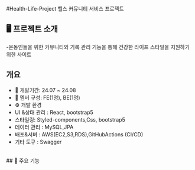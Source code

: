 #Health-Life-Project
헬스 커뮤니티 서비스 프로젝트

## 🖥️ 프로젝트 소개
-운동인들을 위한 커뮤니티와 기록 관리 기능을 통해 건강한 라이프 스타일을 지원하기
 위한 사이트
<br>
## 개요
- 📅 개발기간: 24.07 ~ 24.08
- 👥 멤버 구성: FE(1명), BE(1명)
- ⚙️ 개발 환경
- UI &상태 관리 : React, bootstrap5
- 스타일링: Styled-components,Css, bootstrap5
- 데이터 관리 : MySQL,JPA
- 배포&서버 : AWS(EC2,S3,RDS),GitHubActions (CI/CD)
- 기타 도구 : Swagger
<br>
## 📍 주요 기능

